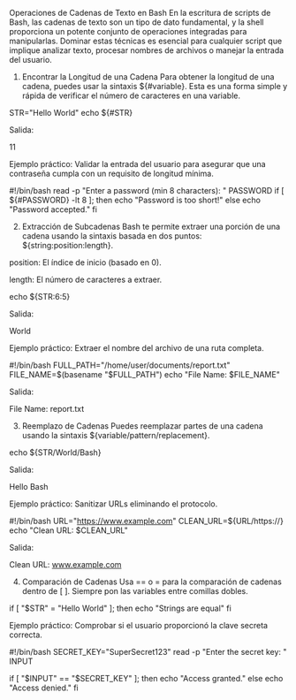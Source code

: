 Operaciones de Cadenas de Texto en Bash
En la escritura de scripts de Bash, las cadenas de texto son un tipo de dato fundamental, y la shell proporciona un potente conjunto de operaciones integradas para manipularlas. Dominar estas técnicas es esencial para cualquier script que implique analizar texto, procesar nombres de archivos o manejar la entrada del usuario.

1. Encontrar la Longitud de una Cadena
Para obtener la longitud de una cadena, puedes usar la sintaxis ${#variable}. Esta es una forma simple y rápida de verificar el número de caracteres en una variable.

STR="Hello World"
echo ${#STR}

Salida:

11

Ejemplo práctico: Validar la entrada del usuario para asegurar que una contraseña cumpla con un requisito de longitud mínima.

#!/bin/bash
read -p "Enter a password (min 8 characters): " PASSWORD
if [ ${#PASSWORD} -lt 8 ]; then
  echo "Password is too short!"
else
  echo "Password accepted."
fi

2. Extracción de Subcadenas
Bash te permite extraer una porción de una cadena usando la sintaxis basada en dos puntos: ${string:position:length}.

position: El índice de inicio (basado en 0).

length: El número de caracteres a extraer.

echo ${STR:6:5}

Salida:

World

Ejemplo práctico: Extraer el nombre del archivo de una ruta completa.

#!/bin/bash
FULL_PATH="/home/user/documents/report.txt"
FILE_NAME=$(basename "$FULL_PATH")
echo "File Name: $FILE_NAME"

Salida:

File Name: report.txt

3. Reemplazo de Cadenas
Puedes reemplazar partes de una cadena usando la sintaxis ${variable/pattern/replacement}.

echo ${STR/World/Bash}

Salida:

Hello Bash

Ejemplo práctico: Sanitizar URLs eliminando el protocolo.

#!/bin/bash
URL="https://www.example.com"
CLEAN_URL=${URL/https:\/\/}
echo "Clean URL: $CLEAN_URL"

Salida:

Clean URL: www.example.com

4. Comparación de Cadenas
Usa == o = para la comparación de cadenas dentro de [ ]. Siempre pon las variables entre comillas dobles.

if [ "$STR" = "Hello World" ]; then
  echo "Strings are equal"
fi

Ejemplo práctico: Comprobar si el usuario proporcionó la clave secreta correcta.

#!/bin/bash
SECRET_KEY="SuperSecret123"
read -p "Enter the secret key: " INPUT

if [ "$INPUT" == "$SECRET_KEY" ]; then
  echo "Access granted."
else
  echo "Access denied."
fi
